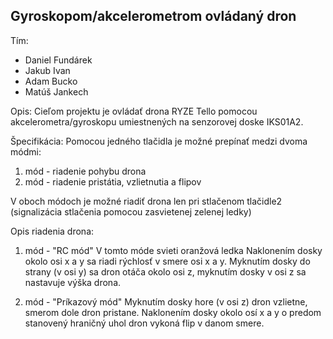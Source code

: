 ## Gyroskopom/akcelerometrom ovládaný dron

Tím:
- Daniel Fundárek
- Jakub Ivan
- Adam Bucko
- Matúš Jankech

Opis:
Cieľom projektu je ovládať drona RYZE Tello pomocou akcelerometra/gyroskopu umiestnených na senzorovej doske IKS01A2.
 
Špecifikácia:
Pomocou jedného tlačidla je možné prepínať medzi dvoma módmi:

1. mód - riadenie pohybu drona
2. mód - riadenie pristátia, vzlietnutia a flipov

V oboch módoch je možné riadiť drona len pri stlačenom tlačidle2 (signalizácia stlačenia pomocou zasvietenej zelenej ledky)

Opis riadenia drona:

1. mód - "RC mód"
V tomto móde svieti oranžová ledka
Naklonením dosky okolo osi x a y sa riadi rýchlosť v smere osi x a y. Myknutím dosky do strany (v osi y) sa dron otáča okolo
osi z, myknutím dosky v osi z sa nastavuje výška drona.

2. mód - "Príkazový mód"
Myknutím dosky hore (v osi z) dron vzlietne, smerom dole dron pristane.
Naklonením dosky okolo osí x a y o predom stanovený hraničný uhol dron vykoná flip v danom smere.
